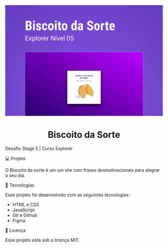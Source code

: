 <img src="preview.jpg">

<h1 align="center">
    Biscoito da Sorte
</h1>

<p>Desafio Stage 5 | Curso Explorer</p>

<p>💻 Projeto</p>
<p>O Biscoito da sorte é um um site com frases desmotivacionais para alegrar o seu dia.</p>

<p>🚀 Tecnologias </p>
<p>Esse projeto foi desenvolvido com as seguintes tecnologias:</p>
<ul>
<li>HTML e CSS</li>
<li>JavaScript</li>
<li>Git e Github</li>
<li>Figma</li>
</ul>


<p>📝 Licença</p>
<p>Esse projeto está sob a licença MIT.</p>

